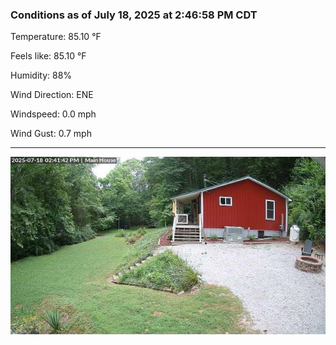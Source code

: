 ### Conditions as of July 18, 2025 at 2:46:58 PM CDT 

Temperature: 85.10 &deg;F

Feels like: 85.10 &deg;F

Humidity: 88%

Wind Direction: ENE

Windspeed: 0.0 mph

Wind Gust: 0.7 mph

---

<img src="./images/latest.jpeg"/>

